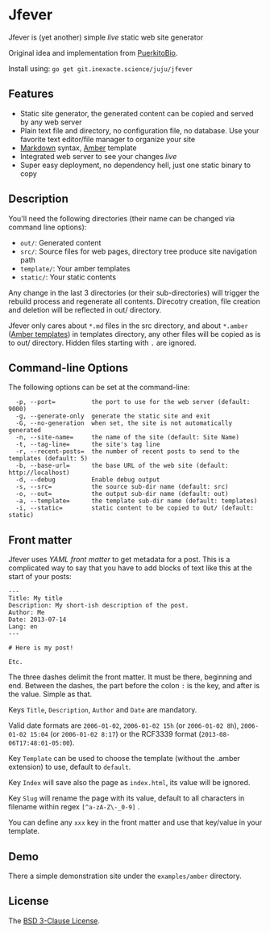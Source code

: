 # Jfever

Jfever is (yet another) simple *live* static web site generator

Original idea and implementation from [PuerkitoBio](https://github.com/PuerkitoBio/trofaf).

Install using: `go get git.inexacte.science/juju/jfever`

## Features

* Static site generator, the generated content can be copied and served by any web server
* Plain text file and directory, no configuration file, no database. Use your favorite text editor/file manager to organize your site
* [Markdown][1] syntax, [Amber][2] template
* Integrated web server to see your changes *live*
* Super easy deployment, no dependency hell, just one static binary to copy


## Description

You'll need the following directories (their name can be changed via command line options):

* `out/`: Generated content
* `src/`: Source files for web pages, directory tree produce site navigation path
* `template/`: Your amber templates
* `static/`: Your static contents

Any change in the last 3 directories (or their sub-directories) will trigger the rebuild process and regenerate all contents. 
Direcotry creation, file creation and deletion will be reflected in out/ directory.

Jfever only cares about `*.md` files in the src directory, and about `*.amber` ([Amber templates][2]) in templates directory, 
any other files will be copied as is to out/ directory. Hidden files starting with `.` are ignored.

## Command-line Options

The following options can be set at the command-line: 

```
  -p, --port=          the port to use for the web server (default: 9000)
  -g, --generate-only  generate the static site and exit
  -G, --no-generation  when set, the site is not automatically generated
  -n, --site-name=     the name of the site (default: Site Name)
  -t, --tag-line=      the site's tag line
  -r, --recent-posts=  the number of recent posts to send to the templates (default: 5)
  -b, --base-url=      the base URL of the web site (default: http://localhost)
  -d, --debug          Enable debug output
  -s, --src=           the source sub-dir name (default: src)
  -o, --out=           the output sub-dir name (default: out)
  -a, --template=      the template sub-dir name (default: templates)
  -i, --static=        static content to be copied to Out/ (default: static)
```

## Front matter

Jfever uses *YAML front matter* to get metadata for a post. This is a complicated way to say that you have to add blocks of text like this at the start of your posts:

```
---
Title: My title
Description: My short-ish description of the post.
Author: Me
Date: 2013-07-14
Lang: en
---

# Here is my post!

Etc.
```

The three dashes delimit the front matter. It must be there, beginning and end. Between the dashes, the part before the colon `:` is the key, and after is the value. Simple as that.

Keys `Title`, `Description`, `Author` and `Date` are mandatory. 

Valid date formats are `2006-01-02`, `2006-01-02 15h` (or `2006-01-02 8h`), `2006-01-02 15:04` (or `2006-01-02 8:17`) or the RCF3339 format (`2013-08-06T17:48:01-05:00`).

Key `Template` can be used to choose the template (without the .amber extension) to use, default to `default`.

Key `Index` will save also the page as `index.html`, its value will be ignored.

Key `Slug` will rename the page with its value, default to all characters in filename within regex `[^a-zA-Z\-_0-9]` .

You can define any `xxx` key in the front matter and use that key/value in your template.

## Demo

There a simple demonstration site under the `examples/amber` directory.

## License

The [BSD 3-Clause License][4].

[1]: http://daringfireball.net/projects/markdown/syntax
[2]: https://github.com/eknkc/amber
[3]: http://golang.org/pkg/html/template/
[4]: http://opensource.org/licenses/BSD-3-Clause
